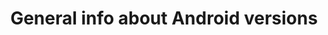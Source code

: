 ---
title: "General info about Android versions"
permalink: android_versions.html
sidebar: jekyllhowto
---